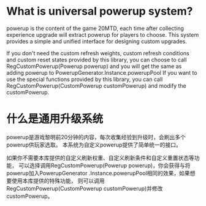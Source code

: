 ﻿# What is universal powerup system?
powerup is the content of the game 20MTD, each time after collecting
experience upgrade will extract powerup for players to choose. 
This system provides a simple and unified interface for designing 
custom upgrades.

If you don't need the custom refresh weights, custom refresh conditions and custom reset states
provided by this library, you can choose to call RegCustomPowerup(Powerup powerup) and you will
get the same as adding powerup to PowerupGenerator.Instance.powerupPool If you want to use the 
special functions provided by this library, you can call RegCustomPowerup(CustomPowerup customPowerup)
and modify the customPowerup.


# 什么是通用升级系统
powerup是游戏黎明前20分钟的内容，每次收集经验到升级时，会刷出多个powerup供玩家选取。
本系统为自定义powerup提供了简单统一的接口。

如果你不需要本库提供的自定义刷新权重、自定义刷新条件和自定义重置状态等功能，
可以选择调用RegCustomPowerup(Powerup powerup)，你会获得与将powerup加入PowerupGenerator
.Instance.powerupPool相同的效果，如果想要使用本库提供的特殊功能，
则可以调用RegCustomPowerup(CustomPowerup customPowerup)并修改customPowerup。
